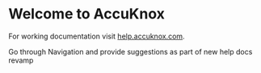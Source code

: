 # Welcome to AccuKnox

For working documentation visit [help.accuknox.com](https://help.accuknox.com).

Go through Navigation and provide suggestions as part of new help docs revamp
